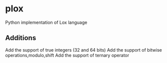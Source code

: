 # plox
Python implementation of Lox language

## Additions
Add the support of true integers (32 and 64 bits)
Add the support of bitwise operations,modulo,shift
Add the support of ternary operator